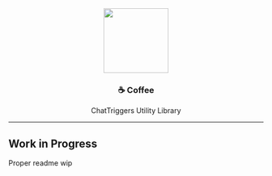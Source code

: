 <div align="center">
  <a href="https://www.chattriggers.com/modules/v/Coffee"><img src="https://i.imgur.com/bdlqDXt.png" height="128"></a>
  <h3>☕ Coffee</h3>
  <p>ChatTriggers Utility Library</p>
</div>
<hr>

<h2>Work in Progress</h2>
Proper readme wip
